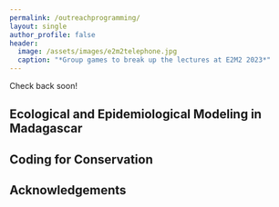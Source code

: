 ```yaml
---
permalink: /outreachprogramming/
layout: single
author_profile: false
header:
  image: /assets/images/e2m2telephone.jpg
  caption: "*Group games to break up the lectures at E2M2 2023*"
---
```


Check back soon!

## Ecological and Epidemiological Modeling in Madagascar


## Coding for Conservation



## Acknowledgements
